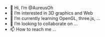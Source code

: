 - 👋 Hi, I’m @AureusOh
- 👀 I’m interested in 3D graphics and Web
- 🌱 I’m currently learning OpenGL, three.js, ...
- 💞️ I’m looking to collaborate on ...
- 📫 How to reach me ...

<!---
AureusOh/AureusOh is a ✨ special ✨ repository because its `README.md` (this file) appears on your GitHub profile.
You can click the Preview link to take a look at your changes.
--->
